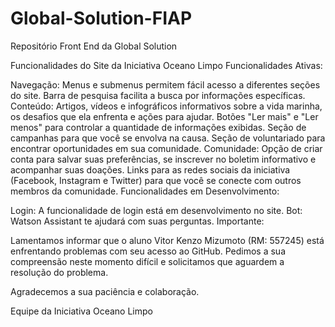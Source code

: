 # Global-Solution-FIAP
Repositório Front End da Global Solution 

Funcionalidades do Site da Iniciativa Oceano Limpo
Funcionalidades Ativas:

Navegação:
Menus e submenus permitem fácil acesso a diferentes seções do site.
Barra de pesquisa facilita a busca por informações específicas.
Conteúdo:
Artigos, vídeos e infográficos informativos sobre a vida marinha, os desafios que ela enfrenta e ações para ajudar.
Botões "Ler mais" e "Ler menos" para controlar a quantidade de informações exibidas.
Seção de campanhas para que você se envolva na causa.
Seção de voluntariado para encontrar oportunidades em sua comunidade.
Comunidade:
Opção de criar conta para salvar suas preferências, se inscrever no boletim informativo e acompanhar suas doações.
Links para as redes sociais da iniciativa (Facebook, Instagram e Twitter) para que você se conecte com outros membros da comunidade.
Funcionalidades em Desenvolvimento:

Login: A funcionalidade de login está em desenvolvimento no site.
Bot: Watson Assistant te ajudará com suas perguntas.
Importante:

Lamentamos informar que o aluno Vitor Kenzo Mizumoto (RM: 557245) está enfrentando problemas com seu acesso ao GitHub. Pedimos a sua compreensão neste momento difícil e solicitamos que aguardem a resolução do problema.

Agradecemos a sua paciência e colaboração.

Equipe da Iniciativa Oceano Limpo

